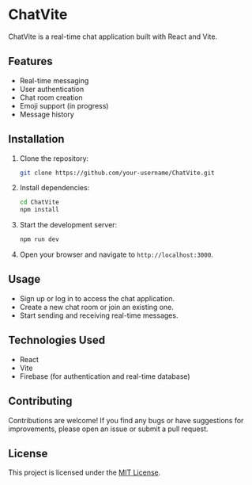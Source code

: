 # ChatVite

ChatVite is a real-time chat application built with React and Vite.

## Features

- Real-time messaging
- User authentication
- Chat room creation
- Emoji support (in progress)
- Message history

## Installation

1. Clone the repository:

    ```bash
    git clone https://github.com/your-username/ChatVite.git
    ```

2. Install dependencies:

    ```bash
    cd ChatVite
    npm install
    ```

3. Start the development server:

    ```bash
    npm run dev
    ```

4. Open your browser and navigate to `http://localhost:3000`.

## Usage

- Sign up or log in to access the chat application.
- Create a new chat room or join an existing one.
- Start sending and receiving real-time messages.

## Technologies Used

- React
- Vite
- Firebase (for authentication and real-time database)

## Contributing

Contributions are welcome! If you find any bugs or have suggestions for improvements, please open an issue or submit a pull request.

## License

This project is licensed under the [MIT License](LICENSE).
